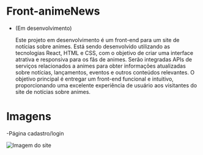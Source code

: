 # Front-animeNews
- (Em desenvolvimento)

  Este projeto em desenvolvimento é um front-end para um site de notícias sobre animes. Está sendo desenvolvido utilizando as tecnologias React, HTML e CSS, com o objetivo de criar uma interface atrativa e responsiva para os fãs de animes. Serão integradas APIs de serviços relacionados a animes para obter informações atualizadas sobre notícias, lançamentos, eventos e outros conteúdos relevantes. O objetivo principal é entregar um front-end funcional e intuitivo, proporcionando uma excelente experiência de usuário aos visitantes do site de notícias sobre animes.

# Imagens

-Página cadastro/login

![Imagem do site](src/assets/img-projeto.png)
